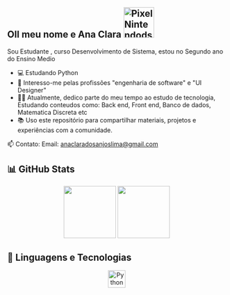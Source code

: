 ## OII meu nome e Ana Clara  <img src="https://i.pinimg.com/originals/ed/4f/ec/ed4fec2ec8edb40dbfd3a62a5850bbb9.gif" jsaction="" class="sFlh5c FyHeAf iPVvYb" style="max-width: 80px; height: 70px; margin: 0px; width: 70px;" alt="Pixel Nintendods Sticker by KawaiiPixelArts - Find &amp; Share on GIPHY" jsname="kn3ccd">

Sou Estudante , curso Desenvolvimento de Sistema, estou no Segundo ano do Ensino Medio 

- 💻 Estudando Python 
- 🔐 Interesso-me pelas profissões "engenharia de software" e "UI Designer"
- 👨‍🏫 Atualmente, dedico parte do meu tempo ao estudo de tecnologia, Estudando conteudos como: Back end, Front end, Banco de dados, Matematica Discreta etc
- 📚 Uso este repositório para compartilhar materiais, projetos e experiências com a comunidade.

📫 Contato:  Email: anaclaradosanjoslima@gmail.com 



## 📊 GitHub Stats

<p align="center">
  <img height="120em" src="https://github-readme-stats.vercel.app/api?username=Anaclaradojao&show_icons=true&theme=tokyonight&hide_title=false" />
  <img height="120em" src="https://github-readme-stats.vercel.app/api/top-langs/?username=Anaclaradojao&layout=compact&theme=tokyonight" />
</p>

## 🚀 Linguagens e Tecnologias

<p align="center">
  <img src="https://cdn.jsdelivr.net/gh/devicons/devicon/icons/python/python-original.svg" height="40" alt="Python" />




